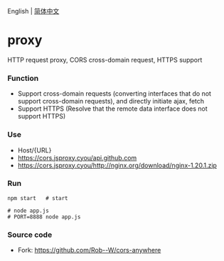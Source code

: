 <!--
 * @Author: Escher1108
 * @Website: https://jkgblog.com
 * @Date: 2022-02-13 21:59:59
 * @LastEditTime: 2022-02-13 22:03:52
 * @LastEditors: Do not edit
 * @FilePath: \proxy\README.md
 * @Description: 耶斯莫拉
-->
English | [简体中文](README_zh-CN.md)

# proxy
HTTP request proxy, CORS cross-domain request, HTTPS support

### Function
- Support cross-domain requests (converting interfaces that do not support cross-domain requests), and directly initiate ajax, fetch
- Support HTTPS (Resolve that the remote data interface does not support HTTPS)

### Use
- Host/{URL}
- <https://cors.jsproxy.cyou/api.github.com>
- <https://cors.jsproxy.cyou/http://nginx.org/download/nginx-1.20.1.zip>


### Run
```
npm start   # start

# node app.js
# PORT=8888 node app.js
```

### Source code
- Fork: <https://github.com/Rob--W/cors-anywhere>